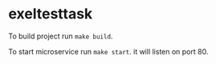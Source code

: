 # exeltesttask
To build project run `make build`.

To start microservice run `make start`. it will listen on port 80.
